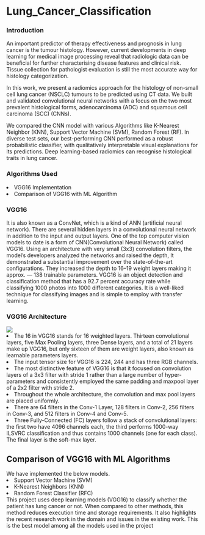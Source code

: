 # Lung_Cancer_Classification
<h3>Introduction</h3>
An important predictor of therapy effectiveness and prognosis in lung cancer is the tumour histology. However, current developments in deep learning for medical image processing reveal that radiologic data can be beneficial for further characterising disease features and clinical risk. Tissue collection for pathologist evaluation is still the most accurate way for histology categorization.

In this work, we present a radiomics approach for the histology of non-small cell lung cancer (NSCLC) tumours to be predicted using CT data. We built and validated convolutional neural networks with a focus on the two most prevalent histological forms, adenocarcinoma (ADC) and squamous cell carcinoma (SCC) (CNNs).

We compared the CNN model with various Algorithms like K-Nearest Neighbor (KNN), Support Vector Machine (SVM), Random Forest (RF). In diverse test sets, our best-performing CNN performed as a robust probabilistic classifier, with qualitatively interpretable visual explanations for its predictions. Deep learning-based radiomics can recognise histological traits in lung cancer.
<h3>Algorithms Used</h3>
<li>VGG16 Implementation</li>
<li>Comparison of VGG16 with ML Algorithm</li>
<h3>VGG16</h3>
It is also known as a ConvNet, which is a kind of ANN (artificial neural network). There are several hidden layers in a convolutional neural network in addition to the input and output layers. One of the top computer vision models to date is a form of CNN(Convolutional Neural Network) called VGG16. Using an architecture with very small (3x3) convolution filters, the model’s developers analyzed the networks and raised the depth, It demonstrated a substantial improvement over the state-of-the-art configurations. They increased the depth to 16–19 weight layers making it approx. — 138 trainable parameters. VGG16 is an object detection and classification method that has a 92.7 percent accuracy rate while classifying 1000 photos into 1000 different categories. It is a well-liked technique for classifying images and is simple to employ with transfer learning.
<h3>VGG16 Architecture</h3>
<img src="https://qph.fs.quoracdn.net/main-qimg-e657c195fc2696c7d5fc0b1e3682fde6">
<li>The 16 in VGG16 stands for 16 weighted layers. Thirteen convolutional layers, five Max Pooling layers, three Dense layers, and a total of 21 layers make up VGG16, but only sixteen of them are weight layers, also known as learnable parameters layers.</li>
<li>The input tensor size for VGG16 is 224, 244 and has three RGB channels.</li>
<li>The most distinctive feature of VGG16 is that it focused on convolution layers of a 3x3 filter with stride 1 rather than a large number of hyper-parameters and consistently employed the same padding and maxpool layer of a 2x2 filter with stride 2.</li>
<li>Throughout the whole architecture, the convolution and max pool layers are placed uniformly.</li>
<li>There are 64 filters in the Conv-1 Layer, 128 filters in Conv-2, 256 filters in Conv-3, and 512 filters in Conv-4 and Conv-5.</li>
<li>Three Fully-Connected (FC) layers follow a stack of convolutional layers: the first two have 4096 channels each, the third performs 1000-way ILSVRC classification and thus contains 1000 channels (one for each class). The final layer is the soft-max layer.</li>
<h2>Comparison of VGG16 with ML Algorithms</h2>
We have implemented the below models.
<li>Support Vector Machine (SVM)</li>
<li>K-Nearest Neighbors (KNN)</li>
<li>Random Forest Classifier (RFC)</li>
This project uses deep learning models (VGG16) to classify whether the patient has lung cancer or not. When compared to other methods, this method reduces execution time and storage requirements. It also highlights the recent research work in the domain and issues in the existing work. This is the best model among all the models used in the project
 
